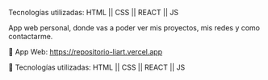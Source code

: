 Tecnologías utilizadas: HTML || CSS || REACT || JS 

App web personal, donde vas a poder ver mis proyectos, mis redes y como contactarme.

 App Web: https://repositorio-liart.vercel.app

 Tecnologías utilizadas: HTML || CSS || REACT || JS
